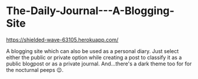 # The-Daily-Journal---A-Blogging-Site

https://shielded-wave-63105.herokuapp.com/

A blogging site which can also be used as a personal diary.
Just select either the public or private option while creating a post to classify it as a public blogpost or as a private journal.
And...there's a dark theme too for for the nocturnal peeps 😉.
